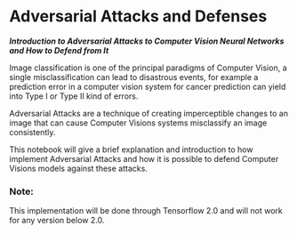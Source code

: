 # Adversarial Attacks and Defenses

***Introduction to Adversarial Attacks to Computer Vision Neural Networks and How to Defend from It***

Image classification is one of the principal paradigms of Computer Vision, a single misclassification can lead to disastrous events, 
for example a prediction error in a computer vision system for cancer prediction can yield into Type I or Type II kind of errors.

Adversarial Attacks are a technique of creating imperceptible changes to an image that can cause Computer Visions systems 
misclassify an image consistently.

This notebook will give a brief explanation and introduction to how implement Adversarial Attacks and how it is possible to defend 
Computer Visions models against these attacks.

### Note: 

This implementation will be done through Tensorflow 2.0 and will not work for any version below 2.0.
